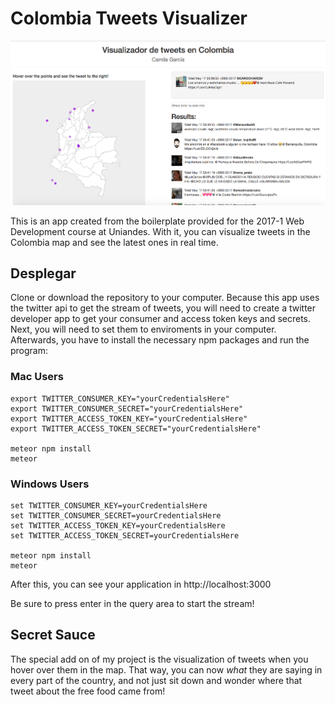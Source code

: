 # Colombia Tweets Visualizer

![demo image](/public/demo.png)


This is an app created from the boilerplate provided for the 2017-1 Web Development course at Uniandes. With it, you can visualize tweets in the Colombia map and see the latest ones in real time.

## Desplegar

Clone or download the repository to your computer. Because this app uses the twitter api to get the stream of tweets, you will need to create a twitter developer app to get your consumer and access token keys and secrets. Next, you will need to set them to enviroments in your computer. Afterwards, you have to install the necessary npm packages and run the program:

### Mac Users

```
export TWITTER_CONSUMER_KEY="yourCredentialsHere"
export TWITTER_CONSUMER_SECRET="yourCredentialsHere"
export TWITTER_ACCESS_TOKEN_KEY="yourCredentialsHere"
export TWITTER_ACCESS_TOKEN_SECRET="yourCredentialsHere"

meteor npm install
meteor
```

### Windows Users

```
set TWITTER_CONSUMER_KEY=yourCredentialsHere
set TWITTER_CONSUMER_SECRET=yourCredentialsHere
set TWITTER_ACCESS_TOKEN_KEY=yourCredentialsHere
set TWITTER_ACCESS_TOKEN_SECRET=yourCredentialsHere

meteor npm install
meteor
```

After this, you can see your application in http://localhost:3000

Be sure to press enter in the query area to start the stream!

## Secret Sauce

The special add on of my project is the visualization of tweets when you hover over them in the map. That way, you can now _what_ they are saying in every part of the country, and not just sit down and wonder where that tweet about the free food came from!
